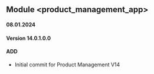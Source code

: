## Module <product_management_app>

#### 08.01.2024
#### Version 14.0.1.0.0
#### ADD
- Initial commit for Product Management V14 
